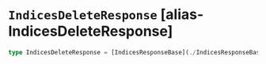 # `IndicesDeleteResponse` [alias-IndicesDeleteResponse]
```typescript
type IndicesDeleteResponse = [IndicesResponseBase](./IndicesResponseBase.md);
```
